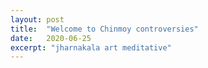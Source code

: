 ```yaml
---
layout: post
title:  "Welcome to Chinmoy controversies"
date:   2020-06-25
excerpt: "jharnakala art meditative"
---
```

